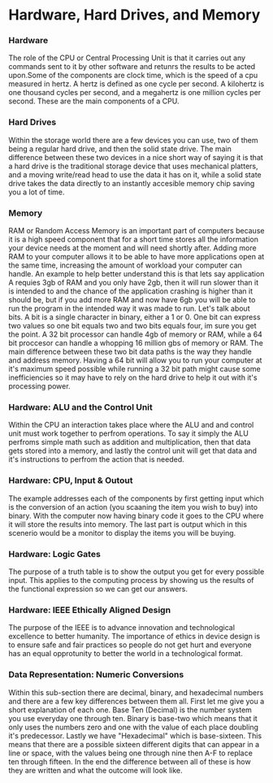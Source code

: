 # Hardware, Hard Drives, and Memory


### Hardware
The role of the CPU or Central Processing Unit is that it carries out any commands sent to it by other software and retunrs the results to be acted upon.Some of the components are clock time, which is the speed of a cpu measured in hertz. A hertz is defined as one cycle per second. A kilohertz is one thousand cycles per second, and a megahertz is one million cycles per second. These are the main components of a CPU.

### Hard Drives
Within the storage world there are a few devices you can use, two of them being a regular hard drive, and then the solid state drive. The main difference between these two devices in a nice short way of saying it is that a hard drive is the traditional storage device that uses mechanical platters, and a moving write/read head to use the data it has on it, while a solid state drive takes the data directly to an instantly accesible memory chip saving you a lot of time. 

### Memory
RAM or Random Access Memory is an important part of computers because it is a high speed component that for a short time stores all the information your device needs at the moment and will need shortly after. Adding more RAM to your computer allows it to be able to have more applications open at the same time, increasing the amount of workload your computer can handle. An example to help better understand this is that lets say application A requies 3gb of RAM and you only have 2gb, then it will run slower than it is intended to and the chance of the application crashing is higher than it should be, but if you add more RAM and now have 6gb you will be able to run the program in the intended way it was made to run. Let's talk about bits. A bit is a single character in binary, either a 1 or 0. One bit can express two values so one bit equals two and two bits equals four, im sure you get the point. A 32 bit processor can handle 4gb of memory or RAM, while a 64 bit proccesor can handle a whopping 16 million gbs of memory or RAM. The main difference between these two bit data paths is the way they handle and address memory. Having a 64 bit will allow you to run your computer at it's maximum speed possible while running a 32 bit path might cause some inefficiencies so it may have to rely on the hard drive to help it out with it's processing power.

### Hardware: ALU and the Control Unit
Within the CPU an interaction takes place where the ALU and and control unit must work together to perfrom operations. To say it simply the ALU perfroms simple math such as addition and multiplication, then that data gets stored into a memory, and lastly the control unit will get that data and it's instructions to perfrom the action that is needed.

### Hardware: CPU, Input & Outout
The example addresses each of the components by first getting input which is the conversion of an action (you scaaning the item you wish to buy) into binary. With the computer now having binary code it goes to the CPU where it will store the results into memory. The last part is output which in this scenerio would be a monitor to display the items you will be buying.

### Hardware: Logic Gates 
The purpose of a truth table is to show the output you get for every possible input. This applies to the computing process by showing us the results of the functional expression so we can get our answers.

### Hardware: IEEE Ethically Aligned Design
The purpose of the IEEE is to advance innovation and technological excellence to better humanity. The importance of ethics in device design is to ensure safe and fair practices so people do not get hurt and everyone has an equal opprotunity to better the world in a technological format.

### Data Representation: Numeric Conversions
Within this sub-section there are decimal, binary, and hexadecimal numbers and there are a few key differences between them all. First let me give you a short explanation of each one. Base Ten (Decimal) is the number system you use everyday one through ten. Binary is base-two which means that it only uses the numbers zero and one with the value of each place doubling it's predecessor. Lastly we have "Hexadecimal" which is base-sixteen. This means that there are a possible sixteen different digits that can appear in a line or space, with the values being one through nine then A-F to replace ten through fifteen. In the end the difference between all of these is how they are written and what the outcome will look like.
